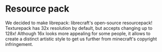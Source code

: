 # Resource pack
We decided to make librepack: librecraft's open-source resourcepack!
Texturepack has 32x resolution by default, but accepts changing up to 128x!
Although 16x looks more appealing for some people,
it allows to create a distinct artistic style to get us further from
minecraft's copyright infringement.

